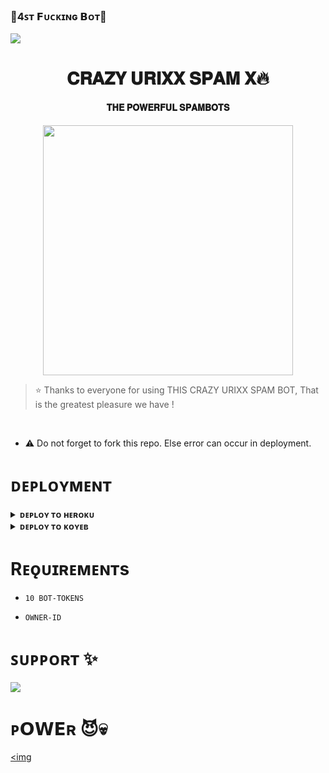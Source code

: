 ### 🌷4ꜱᴛ 𝗙ᴜᴄᴋɪɴɢ 𝗕ᴏᴛ🌷

<!--
**4st** is a ✨ _special_ ✨ repository because its `README.md` (this file) appears on your GitHub profile.


<p align="center">
    <b>ᴠɪsɪᴛᴏʀs</b><br>
 -->    <img align="middle" src="https://profile-counter.glitch.me/itszshivam/count.svg" />
</p>

<h1 align="center"><b> 𝐂𝐑𝐀𝐙𝐘 𝐔𝐑𝐈𝐗𝐗 𝐒𝐏𝐀𝐌 𝐗🔥</b></h1>

<h4 align="center"> 𝐓𝐇𝐄 𝐏𝐎𝐖𝐄𝐑𝐅𝐔𝐋 𝐒𝐏𝐀𝐌𝐁𝐎𝐓𝐒</h4>

<p align="center"><a href="https://t.me/CRAZY_URIXX"><img src="(https://graph.org/file/5d567b480734c9b4c8ff8.jpg)" width="400"></a></p>


> ⭐️ Thanks to everyone for using THIS CRAZY URIXX SPAM BOT, That is the greatest pleasure we have !

<br>

- ⚠️ Do not forget to fork this repo. Else error can occur in deployment.

# ᴅᴇᴘʟᴏʏᴍᴇɴᴛ


<details>
<summary><b>ᴅᴇᴘʟᴏʏ ᴛᴏ ʜᴇʀᴏᴋᴜ</b></summary>
<br>

[![Deploy](https://www.herokucdn.com/deploy/button.svg)](https://dashboard.heroku.com/new?template=https://github.com/itzshukla/STRANGER-SPAM-X)
  
</details>


<details>
<summary><b>ᴅᴇᴘʟᴏʏ ᴛᴏ ᴋᴏʏᴇʙ</b></summary>
<br>

[![Deploy to Koyeb](https://www.koyeb.com/static/images/deploy/button.svg)](https://app.koyeb.com/deploy?type=git&repository=&branch=name&name=thealtron)
  
</details>


# Rᴇǫᴜɪʀᴇᴍᴇɴᴛs

- `10 BOT-TOKENS`

- `OWNER-ID`


# ꜱᴜᴘᴘᴏʀᴛ ✨
<a href="[https://t.me/mastiwithfriendsx](https://t.me/II_4ST_FIGHTER_ll)"><img src="https://t.me/ll4st_opII"></a>

# ᴘ𝗢𝗪𝗘ʀ 😈💀
<a href="[https://t.me/ll4st_opII"><img 
